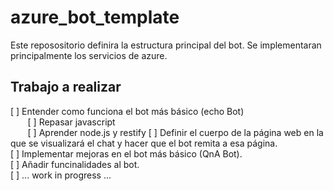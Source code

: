 # azure_bot_template
Este reposositorio definira la estructura principal del bot. Se implementaran principalmente los servicios de azure. 
 
## Trabajo a realizar
[ ] Entender como funciona el bot más básico (echo Bot) \
&nbsp;&nbsp;&nbsp;&nbsp;&nbsp;&nbsp; [ ] Repasar javascript \
&nbsp;&nbsp;&nbsp;&nbsp;&nbsp;&nbsp; [ ] Aprender node.js y restify
[ ] Definir el cuerpo de la página web en la que se visualizará el chat y hacer que el bot remita a esa página. \
[ ] Implementar mejoras en el bot más básico (QnA Bot). \
[ ] Añadir funcinalidades al bot. \
[ ] ... work in progress ... 
